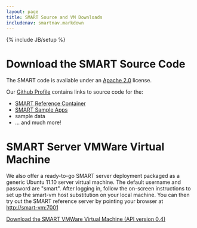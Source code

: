 ```yaml
---
layout: page
title: SMART Source and VM Downloads
includenav: smartnav.markdown
---
```


{% include JB/setup %}

# Download the SMART Source Code

The SMART code is available under an
[Apache 2.0](https://github.com/chb/smart_server/blob/master/LICENSE) license.

Our [Github Profile](https://github.com/chb/) contains links to source
code for the:

- [SMART Reference Container](https://github.com/chb/smart_server)
- [SMART Sample Apps](https://github.com/chb/smart_sample_apps)
- sample data
- ... and much more!


# SMART Server VMWare Virtual Machine

We also offer a ready-to-go SMART server deployment packaged as a
generic Ubuntu 11.10 server virtual machine. The default username and
password are "smart". After logging in, follow the on-screen
instructions to set up the smart-vm host substitution on your local
machine. You can then try out the SMART reference server by pointing
your browser at <http://smart-vm:7001>

[Download the SMART VMWare Virtual Machine (API version 0.4)](http://media.smartplatforms.org/smart-vm-0.4.zip)
